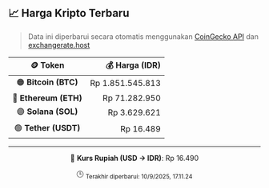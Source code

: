 

<!-- HARGA_KRIPTO -->
## 📈 Harga Kripto Terbaru

> Data ini diperbarui secara otomatis menggunakan [CoinGecko API](https://www.coingecko.com/) dan [exchangerate.host](https://exchangerate.host/)

<div align="center">

| 🪙 Token | 💰 Harga (IDR) |
|:------:|---------------:|
| 🟠 **Bitcoin (BTC)**   | Rp 1.851.545.813 |
| 🔵 **Ethereum (ETH)**  | Rp 71.282.950 |
| 🟣 **Solana (SOL)**    | Rp 3.629.621 |
| 🟢 **Tether (USDT)**   | Rp 16.489 |

---

💱 **Kurs Rupiah (USD → IDR)**: Rp 16.490

🕒 <sub>Terakhir diperbarui: 10/9/2025, 17.11.24</sub>

</div>
<!-- /HARGA_KRIPTO -->